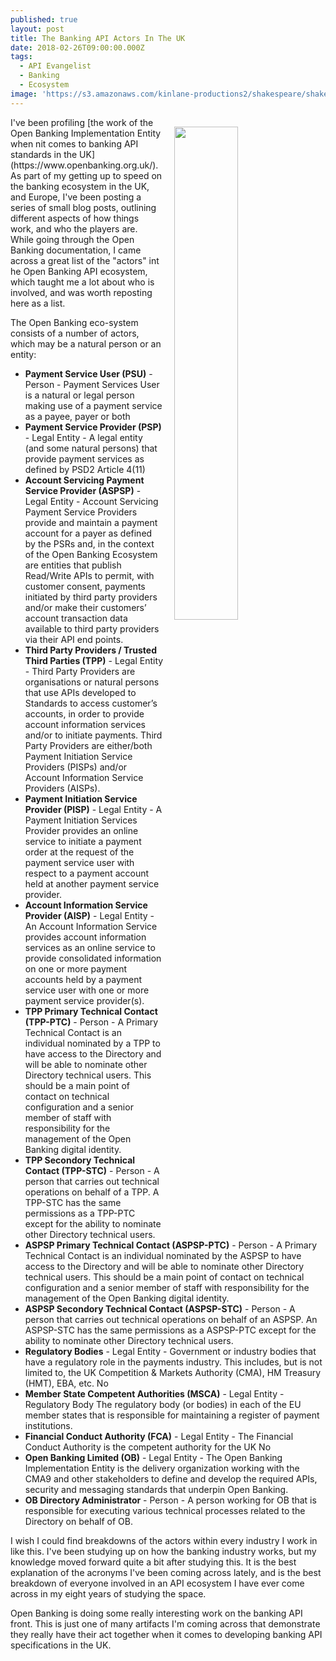 ```yaml
---
published: true
layout: post
title: The Banking API Actors In The UK
date: 2018-02-26T09:00:00.000Z
tags:
  - API Evangelist
  - Banking
  - Ecosystem
image: 'https://s3.amazonaws.com/kinlane-productions2/shakespeare/shakespeare.jpg'
---
```

<p><img src="https://s3.amazonaws.com/kinlane-productions2/shakespeare/shakespeare.jpg" align="right" width="45%" style="padding: 15px;" /></p>I've been profiling [the work of the Open Banking Implementation Entity when nit comes to banking API standards in the UK](https://www.openbanking.org.uk/). As part of my getting up to speed on the banking ecosystem in the UK, and Europe, I've been posting a series of small blog posts, outlining different aspects of how things work, and who the players are. While going through the Open Banking documentation, I came across a great list of the "actors" int he Open Banking API ecosystem, which taught me a lot about who is involved, and was worth reposting here as a list.

The Open Banking eco-system consists of a number of actors, which may be a natural person or an entity:

- **Payment Service User (PSU)** - Person - Payment Services User is a natural or legal person making use of a payment service as a payee, payer or both
- **Payment Service Provider (PSP)** - Legal Entity - A legal entity (and some natural persons) that provide payment services as defined by PSD2 Article 4(11)
- **Account Servicing Payment Service Provider (ASPSP)** - Legal Entity - Account Servicing Payment Service Providers provide and maintain a payment account for a payer as defined by the PSRs and, in the context of the Open Banking Ecosystem are entities that publish Read/Write APIs to permit, with customer consent, payments initiated by third party providers and/or make their customers’ account transaction data available to third party providers via their API end points.
- **Third Party Providers / Trusted Third Parties (TPP)** - Legal Entity - Third Party Providers are organisations or natural persons that use APIs developed to Standards to access customer’s accounts, in order to provide account information services and/or to initiate payments. Third Party Providers are either/both Payment Initiation Service Providers (PISPs) and/or Account Information Service Providers (AISPs).
- **Payment Initiation Service Provider (PISP)** - Legal Entity - A Payment Initiation Services Provider provides an online service to initiate a payment order at the request of the payment service user with respect to a payment account held at another payment service provider.
- **Account Information Service Provider (AISP)** - Legal Entity - An Account Information Service provides account information services as an online service to provide consolidated information on one or more payment accounts held by a payment service user with one or more payment service provider(s).
- **TPP Primary Technical Contact (TPP-PTC)** - Person - A Primary Technical Contact is an individual nominated by a TPP to have access to the Directory and will be able to nominate other Directory technical users. This should be a main point of contact on technical configuration and a senior member of staff with responsibility for the management of the Open Banking digital identity.
- **TPP Secondory Technical Contact (TPP-STC)** - Person - A person that carries out technical operations on behalf of a TPP. A TPP-STC has the same permissions as a TPP-PTC except for the ability to nominate other Directory technical users.
- **ASPSP Primary Technical Contact (ASPSP-PTC)** - Person - A Primary Technical Contact is an individual nominated by the ASPSP to have access to the Directory and will be able to nominate other Directory technical users. This should be a main point of contact on technical configuration and a senior member of staff with responsibility for the management of the Open Banking digital identity.
- **ASPSP Secondory Technical Contact (ASPSP-STC)** - Person - A person that carries out technical operations on behalf of an ASPSP. An ASPSP-STC has the same permissions as a ASPSP-PTC except for the ability to nominate other Directory technical users.
- **Regulatory Bodies** - Legal Entity - Government or industry bodies that have a regulatory role in the payments industry. This includes, but is not limited to, the UK Competition & Markets Authority (CMA), HM Treasury (HMT), EBA, etc.	No
- **Member State Competent Authorities (MSCA)** - Legal Entity - Regulatory Body	The regulatory body (or bodies) in each of the EU member states that is responsible for maintaining a register of payment institutions.
- **Financial Conduct Authority (FCA)** - Legal Entity - The Financial Conduct Authority is the competent authority for the UK	No
- **Open Banking Limited (OB)** - Legal Entity - The Open Banking Implementation Entity is the delivery organization working with the CMA9 and other stakeholders to define and develop the required APIs, security and messaging standards that underpin Open Banking.
- **OB Directory Administrator** - Person - A person working for OB that is responsible for executing various technical processes related to the Directory on behalf of OB.

I wish I could find breakdowns of the actors within every industry I work in like this. I've been studying up on how the banking industry works, but my knowledge moved forward quite a bit after studying this. It is the best explanation of the acronyms I've been coming across lately, and is the best breakdown of everyone involved in an API ecosystem I have ever come across in my eight years of studying the space.

Open Banking is doing some really interesting work on the banking API front. This is just one of many artifacts I'm coming across that demonstrate they really have their act together when it comes to developing banking API specifications in the UK.
